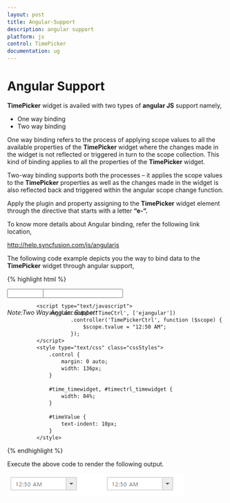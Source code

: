 ```yaml
---
layout: post
title: Angular-Support
description: angular support
platform: js
control: TimePicker
documentation: ug
---
```


# Angular Support

**TimePicker** widget is availed with two types of **angular JS** support namely, 

* One way binding
* Two way binding 



One way binding refers to the process of applying scope values to all the available properties of the **TimePicker** widget where the changes made in the widget is not reflected or triggered in turn to the scope collection. This kind of binding applies to all the properties of the **TimePicker** widget.

Two-way binding supports both the processes – it applies the scope values to the **TimePicker** properties as well as the changes made in the widget is also reflected back and triggered within the angular scope change function.

Apply the plugin and property assigning to the **TimePicker** widget element through the directive that starts with a letter **“e-“.**

To know more details about Angular binding, refer the following link location,

<http://help.syncfusion.com/js/angularjs>

The following code example depicts you the way to bind data to the **TimePicker** widget through angular support,


{% highlight html %}


<html ng-app="TimeCtrl">
<head>
    <title>Essential Studio for JavaScript : Timepicker angular</title>
    <meta name="viewport" content="width=device-width, initial-scale=1.0" charset="utf-8" />
    <link href="http://cdn.syncfusion.com/{{ site.releaseversion }}/js/web/flat-azure/ej.web.all.min.css" rel="stylesheet" />
    <!--scripts-->
    <script src="http://cdn.syncfusion.com/js/assets/external/jquery-1.10.2.min.js"></script>
    <script src="http://cdn.syncfusion.com/js/assets/external/jquery.globalize.min.js"> </script>
    <script src="http://cdn.syncfusion.com/js/assets/external/jquery.easing.1.3.min.js"> </script>
    <script src="http://cdn.syncfusion.com/js/assets/external/angular.min.js"></script>
    <script src="http://cdn.syncfusion.com/{{ site.releaseversion }}/js/web/ej.web.all.min.js"></script>
    <script src="http://cdn.syncfusion.com/{{ site.releaseversion }}/js/web/ej.unobtrusive.min.js"></script>
    <script src="http://cdn.syncfusion.com/{{ site.releaseversion }}/js/ej.widget.angular.min.js"> </script>
</head>
<body ng-controller="TimePickerCtrl">
    <div class="content-container-fluid">
        <div class="row">
            <div class="cols-sample-area">
                <div class="frame" style="width: 30%; height: 17px;">
                    <div id="control" style="float: left;width: 45%;">
                        <input id="time" type="text" ej-timepicker e-value="tvalue" />
                        <h6><span style="font-style: italic; font-weight: normal; position: absolute; margin-top: 5px;">Note:Two Way Angular Support</span></h6>
                    </div>
                    <div id="binding" style=" float: right;width: 45%;">
                        <input id="timectrl" type="text" ej-timepicker e-value="tvalue" e-interval="10" />
                    </div>
                </div>
            </div>
        </div>
    </div>

    <script type="text/javascript">
        angular.module('TimeCtrl', ['ejangular'])
               .controller('TimePickerCtrl', function ($scope) {
                   $scope.tvalue = "12:50 AM";
               });
    </script>
    <style type="text/css" class="cssStyles">
        .control {
            margin: 0 auto;
            width: 136px;
        }

        #time_timewidget, #timectrl_timewidget {
            width: 84%;
        }

        #timeValue {
            text-indent: 10px;
        }
    </style>
</body>
</html>


{% endhighlight %}

Execute the above code to render the following output.



![](/js/TimePicker/Angular-Support_images/Angular-Support_img1.png) 

